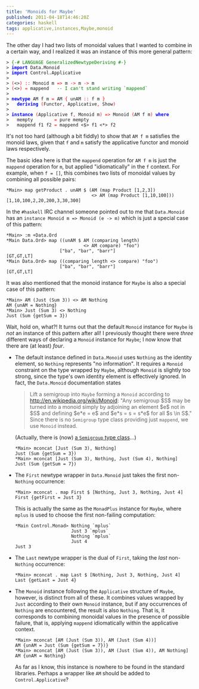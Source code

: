 ```yaml
---
title: 'Monoids for Maybe'
published: 2011-04-18T14:46:20Z
categories: haskell
tags: applicative,instances,Maybe,monoid
---
```


<p>The other day I had two lists of monoidal values that I wanted to combine in a certain way, and I realized it was an instance of this more general pattern:</p><pre><code><span>&gt;</span> <span style="color:green;">{-# LANGUAGE GeneralizedNewtypeDeriving #-}</span>
<span>&gt;</span> <span style="color:blue;font-weight:bold;">import</span> <span>Data</span><span>.</span><span>Monoid</span>
<span>&gt;</span> <span style="color:blue;font-weight:bold;">import</span> <span>Control</span><span>.</span><span>Applicative</span>
<span>&gt;</span> 
<span>&gt;</span> <span style="color:red;">(</span><span>&lt;&gt;</span><span style="color:red;">)</span> <span style="color:red;">::</span> <span>Monoid</span> <span>m</span> <span style="color:red;">=&gt;</span> <span>m</span> <span style="color:red;">-&gt;</span> <span>m</span> <span style="color:red;">-&gt;</span> <span>m</span>
<span>&gt;</span> <span style="color:red;">(</span><span>&lt;&gt;</span><span style="color:red;">)</span> <span style="color:red;">=</span> <span>mappend</span>   <span style="color:green;">-- I can't stand writing `mappend`</span>
<span>&gt;</span> 
<span>&gt;</span> <span style="color:blue;font-weight:bold;">newtype</span> <span>AM</span> <span>f</span> <span>m</span> <span style="color:red;">=</span> <span>AM</span> <span style="color:red;">{</span> <span>unAM</span> <span style="color:red;">::</span> <span>f</span> <span>m</span> <span style="color:red;">}</span>
<span>&gt;</span>   <span style="color:blue;font-weight:bold;">deriving</span> <span style="color:red;">(</span><span>Functor</span><span style="color:red;">,</span> <span>Applicative</span><span style="color:red;">,</span> <span>Show</span><span style="color:red;">)</span>
<span>&gt;</span> 
<span>&gt;</span> <span style="color:blue;font-weight:bold;">instance</span> <span style="color:red;">(</span><span>Applicative</span> <span>f</span><span style="color:red;">,</span> <span>Monoid</span> <span>m</span><span style="color:red;">)</span> <span style="color:red;">=&gt;</span> <span>Monoid</span> <span style="color:red;">(</span><span>AM</span> <span>f</span> <span>m</span><span style="color:red;">)</span> <span style="color:blue;font-weight:bold;">where</span>
<span>&gt;</span>   <span>mempty</span>        <span style="color:red;">=</span> <span>pure</span> <span>mempty</span>
<span>&gt;</span>   <span>mappend</span> <span>f1</span> <span>f2</span> <span style="color:red;">=</span> <span>mappend</span> <span>&lt;$&gt;</span> <span>f1</span> <span>&lt;*&gt;</span> <span>f2</span>
</code></pre><p>It's not too hard (although a bit fiddly) to show that <code>AM f m</code> satisfies the monoid laws, given that <code>f</code> and <code>m</code> satisfy the applicative functor and monoid laws respectively.</p><p>The basic idea here is that the <code>mappend</code> operation for <code>AM f m</code> is just the <code>mappend</code> operation for <code>m</code>, but applied &quot;idiomatically&quot; in the <code>f</code> context. For example, when <code>f = []</code>, this combines two lists of monoidal values by combining all possible pairs:</p><pre><code>*Main&gt; map getProduct . unAM $ (AM (map Product [1,2,3]) 
                                &lt;&gt; AM (map Product [1,10,100]))
[1,10,100,2,20,200,3,30,300]</code></pre><p>In the <code>#haskell</code> IRC channel someone pointed out to me that <code>Data.Monoid</code> has an <code>instance Monoid m =&gt; Monoid (e -&gt; m)</code> which is just a special case of this pattern:</p><pre><code>*Main&gt; :m +Data.Ord
*Main Data.Ord&gt; map ((unAM $ AM (comparing length) 
                             &lt;&gt; AM compare) "foo") 
                    ["ba", "bar", "barr"]
[GT,GT,LT]
*Main Data.Ord&gt; map ((comparing length &lt;&gt; compare) "foo") 
                    ["ba", "bar", "barr"]
[GT,GT,LT]</code></pre><p>It was also mentioned that the monoid instance for <code>Maybe</code> is also a special case of this pattern:</p><pre><code>*Main&gt; AM (Just (Sum 3)) &lt;&gt; AM Nothing
AM {unAM = Nothing}
*Main&gt; Just (Sum 3) &lt;&gt; Nothing
Just (Sum {getSum = 3})</code></pre><p>Wait, hold on, what?! It turns out that the default <code>Monoid</code> instance for <code>Maybe</code> is <em>not</em> an instance of this pattern after all! I previously thought there were <em>three</em> different ways of declaring a <code>Monoid</code> instance for <code>Maybe</code>; I now know that there are (at least) <em>four</em>.</p><ul><li>The default instance defined in <code>Data.Monoid</code> uses <code>Nothing</code> as the identity element, so <code>Nothing</code> represents &quot;no information&quot;. It requires a <code>Monoid</code> constraint on the type wrapped by <code>Maybe</code>, although <code>Monoid</code> is slightly too strong, since the type's own identity element is effectively ignored. In fact, the <code>Data.Monoid</code> documentation states<blockquote>
    Lift a semigroup into <code>Maybe</code> forming a <code>Monoid</code> according to <a href="http://en.wikipedia.org/wiki/Monoid">http://en.wikipedia.org/wiki/Monoid</a>: &quot;Any semigroup $S$ may be turned into a monoid simply by adjoining an element $e$ not in $S$ and defining $e*e = e$ and $e*s = s = s*e$ for all $s \in S$.&quot; Since there is no <code>Semigroup</code> type class providing just <code>mappend</code>, we use <code>Monoid</code> instead.</blockquote>
    <p>(Actually, there is (now) <a href="http://hackage.haskell.org/packages/archive/semigroups/0.3.4.1/doc/html/Data-Semigroup.html#t:Semigroup">a <code>Semigroup</code> type class</a>...)</p><pre><code>*Main&gt; mconcat [Just (Sum 3), Nothing]
Just (Sum {getSum = 3})
*Main&gt; mconcat [Just (Sum 3), Nothing, Just (Sum 4), Nothing]
Just (Sum {getSum = 7})
</code></pre></li><li><p>The <code>First</code> newtype wrapper in <code>Data.Monoid</code> just takes the first non-<code>Nothing</code> occurrence:</p><pre><code>*Main&gt; mconcat . map First $ [Nothing, Just 3, Nothing, Just 4]
First {getFirst = Just 3}
</code></pre><p>This is actually the same as the <code>MonadPlus</code> instance for <code>Maybe</code>, where <code>mplus</code> is used to choose the first non-failing computation:</p><pre><code>*Main Control.Monad&gt; Nothing `mplus` 
                     Just 3 `mplus` 
                     Nothing `mplus` 
                     Just 4
Just 3
</code></pre></li><li><p>The <code>Last</code> newtype wrapper is the dual of <code>First</code>, taking the <em>last</em> non-<code>Nothing</code> occurrence:</p><pre><code>*Main&gt; mconcat . map Last $ [Nothing, Just 3, Nothing, Just 4]
Last {getLast = Just 4}
</code></pre></li><li><p>The <code>Monoid</code> instance following the <code>Applicative</code> structure of <code>Maybe</code>, however, is distinct from all of these. It combines values wrapped by <code>Just</code> according to their own <code>Monoid</code> instance, but if any occurrences of <code>Nothing</code> are encountered, the result is also <code>Nothing</code>. That is, it corresponds to combining monoidal values in the presence of possible failure, that is, applying <code>mappend</code> idiomatically within the applicative context.</p><pre><code>*Main&gt; mconcat [AM (Just (Sum 3)), AM (Just (Sum 4))]
AM {unAM = Just (Sum {getSum = 7})}
*Main&gt; mconcat [AM (Just (Sum 3)), AM (Just (Sum 4)), AM Nothing]
AM {unAM = Nothing}
</code></pre><p>As far as I know, this instance is nowhere to be found in the standard libraries. Perhaps a wrapper like <code>AM</code> should be added to <code>Control.Applicative</code>?</p></li></ul>

